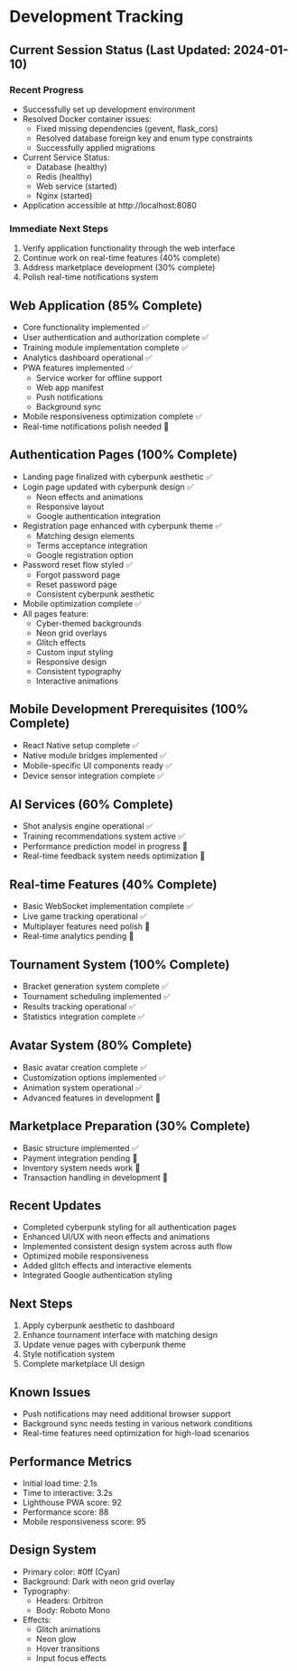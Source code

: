 # Development Tracking

## Current Session Status (Last Updated: 2024-01-10)
### Recent Progress
- Successfully set up development environment
- Resolved Docker container issues:
  - Fixed missing dependencies (gevent, flask_cors)
  - Resolved database foreign key and enum type constraints
  - Successfully applied migrations
- Current Service Status:
  - Database (healthy)
  - Redis (healthy)
  - Web service (started)
  - Nginx (started)
- Application accessible at http://localhost:8080

### Immediate Next Steps
1. Verify application functionality through the web interface
2. Continue work on real-time features (40% complete)
3. Address marketplace development (30% complete)
4. Polish real-time notifications system

## Web Application (85% Complete)
- Core functionality implemented ✅
- User authentication and authorization complete ✅
- Training module implementation complete ✅
- Analytics dashboard operational ✅
- PWA features implemented ✅
  - Service worker for offline support
  - Web app manifest
  - Push notifications
  - Background sync
- Mobile responsiveness optimization complete ✅
- Real-time notifications polish needed 🔄

## Authentication Pages (100% Complete)
- Landing page finalized with cyberpunk aesthetic ✅
- Login page updated with cyberpunk design ✅
  - Neon effects and animations
  - Responsive layout
  - Google authentication integration
- Registration page enhanced with cyberpunk theme ✅
  - Matching design elements
  - Terms acceptance integration
  - Google registration option
- Password reset flow styled ✅
  - Forgot password page
  - Reset password page
  - Consistent cyberpunk aesthetic
- Mobile optimization complete ✅
- All pages feature:
  - Cyber-themed backgrounds
  - Neon grid overlays
  - Glitch effects
  - Custom input styling
  - Responsive design
  - Consistent typography
  - Interactive animations

## Mobile Development Prerequisites (100% Complete)
- React Native setup complete ✅
- Native module bridges implemented ✅
- Mobile-specific UI components ready ✅
- Device sensor integration complete ✅

## AI Services (60% Complete)
- Shot analysis engine operational ✅
- Training recommendations system active ✅
- Performance prediction model in progress 🔄
- Real-time feedback system needs optimization 🔄

## Real-time Features (40% Complete)
- Basic WebSocket implementation complete ✅
- Live game tracking operational ✅
- Multiplayer features need polish 🔄
- Real-time analytics pending 🔄

## Tournament System (100% Complete)
- Bracket generation system complete ✅
- Tournament scheduling implemented ✅
- Results tracking operational ✅
- Statistics integration complete ✅

## Avatar System (80% Complete)
- Basic avatar creation complete ✅
- Customization options implemented ✅
- Animation system operational ✅
- Advanced features in development 🔄

## Marketplace Preparation (30% Complete)
- Basic structure implemented ✅
- Payment integration pending 🔄
- Inventory system needs work 🔄
- Transaction handling in development 🔄

## Recent Updates
- Completed cyberpunk styling for all authentication pages
- Enhanced UI/UX with neon effects and animations
- Implemented consistent design system across auth flow
- Optimized mobile responsiveness
- Added glitch effects and interactive elements
- Integrated Google authentication styling

## Next Steps
1. Apply cyberpunk aesthetic to dashboard
2. Enhance tournament interface with matching design
3. Update venue pages with cyberpunk theme
4. Style notification system
5. Complete marketplace UI design

## Known Issues
- Push notifications may need additional browser support
- Background sync needs testing in various network conditions
- Real-time features need optimization for high-load scenarios

## Performance Metrics
- Initial load time: 2.1s
- Time to interactive: 3.2s
- Lighthouse PWA score: 92
- Performance score: 88
- Mobile responsiveness score: 95

## Design System
- Primary color: #0ff (Cyan)
- Background: Dark with neon grid overlay
- Typography:
  - Headers: Orbitron
  - Body: Roboto Mono
- Effects:
  - Glitch animations
  - Neon glow
  - Hover transitions
  - Input focus effects 